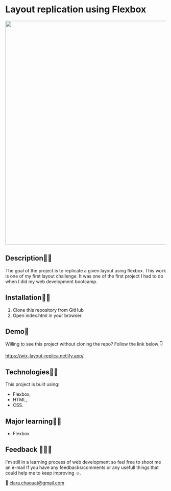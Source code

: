 # Layout replication using Flexbox
<p align="center">
  <img width="700" src="./images/wixLayout.gif"/>
</p>

## Description:woman_teacher:
The goal of the project is to replicate a given layout using flexbox.
This work is one of my first layout challenge.
It was one of the first project I had to do when I did my web development bootcamp.

## Installation:man_mechanic:
1. Clone this repository from GitHub
2. Open index.html in your browser.

## Demo:woman_dancing:
Willing to see this project without cloning the repo? Follow the link below :point_down: 

https://wix-layout-replica.netlify.app/

## Technologies:man_technologist:
This project is built using:
- Flexbox,
- HTML,
- CSS.

## Major learning:woman_student:
- Flexbox

## Feedback :see_no_evil::hear_no_evil::speak_no_evil: 
I'm still in a learning process of web development so feel free to shoot me an e-mail If you have any feedbacks/comments or any usefull things that could help me to keep improving :relaxed:.

:email: clara.chaouat@gmail.com
